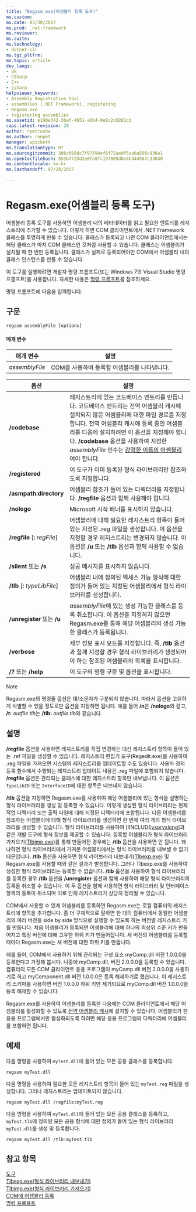 ```yaml
---
title: "Regasm.exe(어셈블리 등록 도구)"
ms.custom: 
ms.date: 03/30/2017
ms.prod: .net-framework
ms.reviewer: 
ms.suite: 
ms.technology:
- dotnet-clr
ms.tgt_pltfrm: 
ms.topic: article
dev_langs:
- VB
- CSharp
- C++
- jsharp
helpviewer_keywords:
- Assembly Registration tool
- assemblies [.NET Framework], registering
- Regasm.exe
- registering assemblies
ms.assetid: e190e342-36ef-4651-a0b4-0e8c2c0281cb
caps.latest.revision: 20
author: rpetrusha
ms.author: ronpet
manager: wpickett
ms.translationtype: HT
ms.sourcegitcommit: 306c608dc7f97594ef6f72ae0f5aaba596c936e1
ms.openlocfilehash: 553b7725d2e0fe8fc197805d8e4b444567c33040
ms.contentlocale: ko-kr
ms.lasthandoff: 07/28/2017

---
```

# <a name="regasmexe-assembly-registration-tool"></a>Regasm.exe(어셈블리 등록 도구)
어셈블리 등록 도구를 사용하면 어셈블리 내의 메타데이터를 읽고 필요한 엔트리를 레지스트리에 추가할 수 있습니다. 이렇게 하면 COM 클라이언트에서 .NET Framework 클래스를 투명하게 만들 수 있습니다. 클래스가 등록되고 나면 COM 클라이언트에서는 해당 클래스가 마치 COM 클래스인 것처럼 사용할 수 있습니다. 클래스는 어셈블리가 설치될 때 한 번만 등록됩니다. 클래스가 실제로 등록되어야만 COM에서 어셈블리 내의 클래스 인스턴스를 만들 수 있습니다.  
  
 이 도구를 실행하려면 개발자 명령 프롬프트(또는 Windows 7의 Visual Studio 명령 프롬프트)를 사용합니다. 자세한 내용은 [명령 프롬프트](../../../docs/framework/tools/developer-command-prompt-for-vs.md)를 참조하세요.  
  
 명령 프롬프트에 다음을 입력합니다.  
  
## <a name="syntax"></a>구문  
  
```  
regasm assemblyFile [options]  
```  
  
#### <a name="parameters"></a>매개 변수  
  
|매개 변수|설명|  
|---------------|-----------------|  
|*assemblyFile*|COM을 사용하여 등록할 어셈블리를 나타냅니다.|  
  
|옵션|설명|  
|------------|-----------------|  
|**/codebase**|레지스트리에 있는 코드베이스 엔트리를 만듭니다. 코드베이스 엔트리는 전역 어셈블리 캐시에 설치되지 않은 어셈블리에 대한 파일 경로를 지정합니다. 전역 어셈블리 캐시에 등록 중인 어셈블리를 다음에 설치하려면 이 옵션을 지정해야 합니다. **/codebase** 옵션을 사용하여 지정한 *assemblyFile* 인수는 [강력한 이름의 어셈블리](../../../docs/framework/app-domains/strong-named-assemblies.md)여야 합니다.|  
|**/registered**|이 도구가 이미 등록된 형식 라이브러리만 참조하도록 지정합니다.|  
|**/asmpath:directory**|어셈블리 참조가 들어 있는 디렉터리를 지정합니다. **/regfile** 옵션과 함께 사용해야 합니다.|  
|**/nologo**|Microsoft 시작 배너를 표시하지 않습니다.|  
|**/regfile** [**:** *regFile*]|어셈블리에 대해 필요한 레지스트리 항목이 들어 있는 지정된 .reg 파일을 생성합니다. 이 옵션을 지정할 경우 레지스트리는 변경되지 않습니다. 이 옵션은 **/u** 또는 **/tlb** 옵션과 함께 사용할 수 없습니다.|  
|**/silent** 또는 **/s**|성공 메시지를 표시하지 않습니다.|  
|**/tlb** [**:** *typeLibFile*]|어셈블리 내에 정의된 액세스 가능 형식에 대한 정의가 들어 있는 지정된 어셈블리에서 형식 라이브러리를 생성합니다.|  
|**/unregister** 또는 **/u**|*assemblyFile*에 있는 생성 가능한 클래스를 등록 취소합니다. 이 옵션을 지정하지 않으면 Regasm.exe를 통해 해당 어셈블리의 생성 가능한 클래스가 등록됩니다.|  
|**/verbose**|세부 정보 표시 모드를 지정합니다. 즉, **/tlb** 옵션과 함께 지정할 경우 형식 라이브러리가 생성되어야 하는 참조된 어셈블리의 목록을 표시합니다.|  
|**/?** 또는 **/help**|이 도구의 명령 구문 및 옵션을 표시합니다.|  
  
> [!NOTE]
>  Regasm.exe의 명령줄 옵션은 대/소문자가 구분되지 않습니다. 따라서 옵션을 고유하게 식별할 수 있을 정도로만 옵션을 지정하면 됩니다. 예를 들어 **/n**은 **/nologo**와 같고, **/t:** *outfile.tlb*는 **/tlb:** *outfile.tlb*와 같습니다.  
  
## <a name="remarks"></a>설명  
 **/regfile** 옵션을 사용하면 레지스트리를 직접 변경하는 대신 레지스트리 항목이 들어 있는 .ref 파일을 생성할 수 있습니다. 레지스트리 편집기 도구(Regedit.exe)를 사용하여 .reg 파일을 가져오면 시스템의 레지스트리를 업데이트할 수도 있습니다. 사용자 정의 등록 함수에서 수행되는 레지스트리 업데이트 내용은 .reg 파일에 포함되지 않습니다.  **/regfile** 옵션은 관리되는 클래스에 대한 레지스트리 항목만 내보냅니다.  이 옵션은 `TypeLibID` 또는 `InterfaceID`에 대한 항목은 내보내지 않습니다.  
  
 **/tlb** 옵션을 지정하면 Regasm.exe를 사용하여 해당 어셈블리에 있는 형식을 설명하는 형식 라이브러리를 생성 및 등록할 수 있습니다. 이렇게 생성된 형식 라이브러리는 현재 작업 디렉터리 또는 출력 파일에 대해 지정된 디렉터리에 포함됩니다. 다른 어셈블리를 참조하는 어셈블리에 대해 형식 라이브러리를 생성하면 한 번에 여러 개의 형식 라이브러리를 생성할 수 있습니다. 형식 라이브러리를 사용하여 [!INCLUDE[vsprvslong](../../../includes/vsprvslong-md.md)]과 같은 개발 도구에 형식 정보를 제공할 수 있습니다. 등록할 어셈블리가 형식 라이브러리 가져오기([Tlbimp.exe](../../../docs/framework/tools/tlbimp-exe-type-library-importer.md))를 통해 만들어진 경우에는 **/tlb** 옵션을 사용하면 안 됩니다. 왜냐하면 형식 라이브러리에서 가져온 어셈블리에서는 형식 라이브러리를 내보낼 수 없기 때문입니다. **/tlb** 옵션을 사용하면 형식 라이브러리 내보내기([Tlbexp.exe](../../../docs/framework/tools/tlbexp-exe-type-library-exporter.md)) 및 Regasm.exe를 사용할 때와 같은 결과가 발생합니다. 그러나 Tlbexp.exe를 사용하여 생성한 형식 라이브러리는 등록할 수 없습니다.  **/tlb** 옵션을 사용하여 형식 라이브러리를 등록한 경우 **/tlb** 옵션을 **/unregister** 옵션과 함께 사용하여 해당 형식 라이브러리의 등록을 취소할 수 있습니다. 이 두 옵션을 함께 사용하면 형식 라이브러리 및 인터페이스 항목의 등록이 취소되며 이로 인해 레지스트리가 상당히 정리될 수 있습니다.  
  
 COM에서 사용할 수 있게 어셈블리를 등록하면 Regasm.exe는 로컬 컴퓨터의 레지스트리에 항목을 추가합니다. 좀 더 구체적으로 말하면 한 대의 컴퓨터에서 동일한 어셈블리의 여러 버전을 side by side 방식으로 실행할 수 있도록 하는 버전별 레지스트리 키를 만듭니다. 처음 어셈블리가 등록되면 어셈블리에 대해 하나의 최상위 수준 키가 만들어지고 특정 버전에 대해 고유한 하위 키가 만들어집니다. 새 버전의 어셈블리를 등록할 때마다 Regasm.exe는 새 버전에 대한 하위 키를 만듭니다.  
  
 예를 들어, COM에서 사용하기 위해 관리되는 구성 요소 myComp.dll 버전 1.0.0.0을 등록한다고 가정해 봅시다. 나중에 myComp.dll, 버전 2.0.0.0을 등록할 수 있습니다. 컴퓨터의 모든 COM 클라이언트 응용 프로그램이 myComp.dll 버전 2.0.0.0을 사용하기로 하고 myComponent.dll 버전 1.0.0.0은 등록 해제하기로 했습니다. 이 레지스트리 스키마를 사용하면 버전 1.0.0.0 하위 키만 제거되므로 myComp.dll 버전 1.0.0.0을 등록 해제할 수 있습니다.  
  
 Regasm.exe를 사용하여 어셈블리를 등록한 다음에는 COM 클라이언트에서 해당 어셈블리를 활성화할 수 있도록 [전역 어셈블리 캐시](../../../docs/framework/app-domains/gac.md)에 설치할 수 있습니다. 어셈블리가 한 응용 프로그램에서만 활성화되도록 하려면 해당 응용 프로그램의 디렉터리에 어셈블리를 포함하면 됩니다.  
  
## <a name="examples"></a>예제  
 다음 명령을 사용하여 `myTest.dll`에 들어 있는 모든 공용 클래스를 등록합니다.  
  
```  
regasm myTest.dll  
```  
  
 다음 명령을 사용하여 필요한 모든 레지스트리 항목이 들어 있는 `myTest.reg` 파일을 생성합니다. 그러나 레지스트리는 업데이트되지 않습니다.  
  
```  
regasm myTest.dll /regfile:myTest.reg  
```  
  
 다음 명령을 사용하여 `myTest.dll`에 들어 있는 모든 공용 클래스를 등록하고, `myTest.tlb`에 정의된 모든 공용 형식에 대한 정의가 들어 있는 형식 라이브러리 `myTest.dll`를 생성 및 등록합니다.  
  
```  
regasm myTest.dll /tlb:myTest.tlb  
```  
  
## <a name="see-also"></a>참고 항목  
 [도구](../../../docs/framework/tools/index.md)   
 [Tlbexp.exe(형식 라이브러리 내보내기)](../../../docs/framework/tools/tlbexp-exe-type-library-exporter.md)   
 [Tlbimp.exe(형식 라이브러리 가져오기)](../../../docs/framework/tools/tlbimp-exe-type-library-importer.md)   
 [COM에 어셈블리 등록](../../../docs/framework/interop/registering-assemblies-with-com.md)   
 [명령 프롬프트](../../../docs/framework/tools/developer-command-prompt-for-vs.md)

